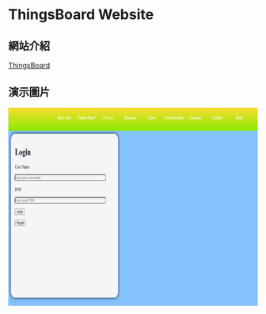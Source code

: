 # ThingsBoard Website

## 網站介紹
<a href="https://thingsboard.io/" title="ThingsBoard">ThingsBoard</a>

## 演示圖片
<img src="https://github.com/Microfish31/ThingsBoard_Website/blob/main/Photos/Photo1.PNG" width="600" height="400">